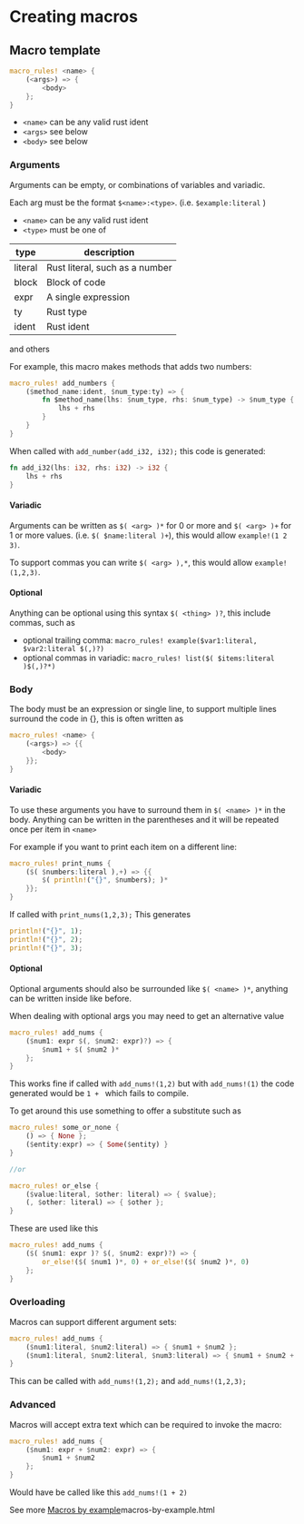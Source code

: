 # Creating macros

## Macro template

```rust
macro_rules! <name> {
    (<args>) => {
        <body>
    };
}
```

* `<name>` can be any valid rust ident
* `<args>` see below
* `<body>` see below

### Arguments

Arguments can be empty, or combinations of variables and variadic.

Each arg must be the format `$<name>:<type>`. (i.e. `$example:literal` )

* `<name>` can be any valid rust ident
* `<type>` must be one of

| type | description |
|------|-------------|
| literal | Rust literal, such as a number |
| block | Block of code |
| expr | A single expression |
| ty | Rust type |
| ident | Rust ident |
and others

For example, this macro makes methods that adds two numbers:
```rust
macro_rules! add_numbers {
	($method_name:ident, $num_type:ty) => {
		fn $method_name(lhs: $num_type, rhs: $num_type) -> $num_type {
			lhs + rhs
		}
	}
}
```

When called with `add_number(add_i32, i32);` this code is generated:
```rust
fn add_i32(lhs: i32, rhs: i32) -> i32 {
	lhs + rhs
}
```

#### Variadic

Arguments can be written as `$( <arg> )*` for 0 or more and `$( <arg> )+` for 1 or more values. (i.e. `$( $name:literal )+`), this would allow `example!(1 2 3)`.

To support commas you can write `$( <arg> ),*`, this would allow `example!(1,2,3)`.

#### Optional

Anything can be optional using this syntax `$( <thing> )?`, this include commas, such as 
* optional trailing comma: `macro_rules! example($var1:literal, $var2:literal $(,)?)`
* optional commas in variadic: `macro_rules! list($( $items:literal )$(,)?*)`

### Body

The body must be an expression or single line, to support multiple lines surround the code in {}, this is often written as 

```rust
macro_rules! <name> {
    (<args>) => {{
        <body>
    }};
}
```

#### Variadic

To use these arguments you have to surround them in `$( <name> )*` in the body.
Anything can be written in the parentheses and it will be repeated once per item in `<name>`

For example if you want to print each item on a different line:

```rust
macro_rules! print_nums {
    ($( $numbers:literal ),+) => {{
        $( println!("{}", $numbers); )*
    }};
}
```

If called with `print_nums(1,2,3);` This generates
```rust
println!("{}", 1);
println!("{}", 2);
println!("{}", 3);
```

#### Optional
Optional arguments should also be surrounded like `$( <name> )*`, anything can be written inside like before.

When dealing with optional args you may need to get an alternative value

```rust
macro_rules! add_nums {
    ($num1: expr $(, $num2: expr)?) => {
        $num1 + $( $num2 )*
    };
}
```
This works fine if called with `add_nums!(1,2)` but with `add_nums!(1)` the code generated would be `1 + ` which fails to compile.

To get around this use something to offer a substitute such as

```rust
macro_rules! some_or_none {
    () => { None };
    ($entity:expr) => { Some($entity) }
}

//or

macro_rules! or_else {
    ($value:literal, $other: literal) => { $value};
    (, $other: literal) => { $other };
}
```

These are used like this

```rust
macro_rules! add_nums {
    ($( $num1: expr )? $(, $num2: expr)?) => {
        or_else!($( $num1 )*, 0) + or_else!($( $num2 )*, 0)
    };
}
```

### Overloading

Macros can support different argument sets:
```rust
macro_rules! add_nums {
	($num1:literal, $num2:literal) => { $num1 + $num2 };
	($num1:literal, $num2:literal, $num3:literal) => { $num1 + $num2 + $num3 };
}
```

This can be called with `add_nums!(1,2);` and `add_nums!(1,2,3);`

### Advanced

Macros will accept extra text which can be required to invoke the macro:
```rust
macro_rules! add_nums {
    ($num1: expr + $num2: expr) => {
        $num1 + $num2 
    };
}
```
Would have be called like this `add_nums!(1 + 2)`

See more [Macros by example](https://doc.rust-lang.org/reference/)macros-by-example.html